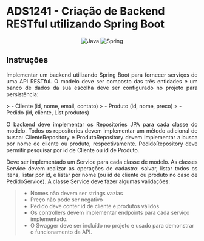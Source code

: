 # ADS1241 - Criação de Backend RESTful utilizando Spring Boot

<div align="center">

![Java](https://img.shields.io/badge/java-%23ED8B00.svg?style=for-the-badge&logo=openjdk&logoColor=white)
![Spring](https://img.shields.io/badge/spring-%236DB33F.svg?style=for-the-badge&logo=spring&logoColor=white)

</div>

## Instruções

<p align="justify">
Implementar um backend utilizando Spring Boot para fornecer serviços de uma API RESTful. O modelo deve ser composto das três entidades e um banco de dados da sua escolha deve ser configurado no projeto para persistência:
</p>
> - Cliente (id, nome, email, contato)
> - Produto (id, nome, preco)
> - Pedido (id, cliente, List<Long> produtos)

<p align="justify"> 
O backend deve implementar os Repositories JPA para cada classe do modelo. Todos os repositories devem implementar um método adicional de busca: ClienteRepository e ProdutoRepository devem implementar a busca por nome de cliente ou produto, respectivamente. PedidoRepository deve permitir pesquisar por id de Cliente ou id de Produto.
</p>

<p align="justify">
Deve ser implementado um Service para cada classe de modelo. As classes Service devem realizar as operações de cadastro: salvar, listar todos os itens, listar por id, e listar por nome (ou id de cliente ou produto no caso de PedidoService). A classe Service deve fazer algumas validações:
</p>

> - Nomes não devem ser strings vazias
> - Preço não pode ser negativo
> - Pedido deve conter id de cliente e produtos válidos
> - Os controllers devem implementar endpoints para cada serviço implementado.
> - O Swagger deve ser incluído no projeto e usado para demonstrar o funcionamento da API.